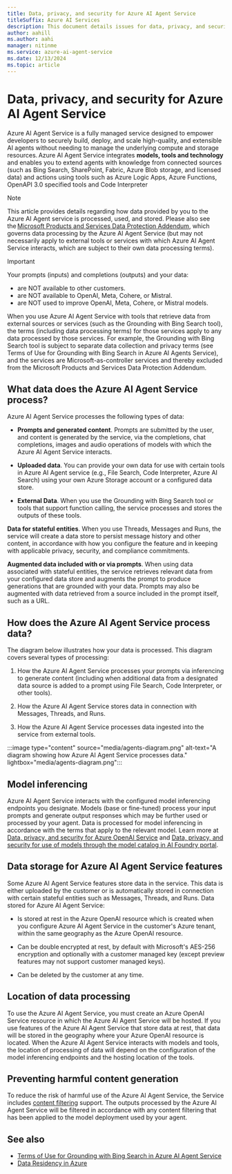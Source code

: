 ```yaml
---
title: Data, privacy, and security for Azure AI Agent Service
titleSuffix: Azure AI Services
description: This document details issues for data, privacy, and security for Azure AI Agent Service
author: aahill
ms.author: aahi
manager: nitinme
ms.service: azure-ai-agent-service
ms.date: 12/13/2024
ms.topic: article
---
```


# Data, privacy, and security for Azure AI Agent Service

Azure AI Agent Service is a fully managed service designed to empower developers to securely build, deploy, and scale high-quality, and extensible AI agents without needing to manage the underlying compute and storage resources. Azure AI Agent Service integrates **models, tools and technology** and enables you to extend agents with knowledge from connected sources (such as Bing Search, SharePoint, Fabric, Azure Blob storage, and licensed data) and actions using tools such as Azure Logic Apps, Azure Functions, OpenAPI 3.0 specified tools and Code Interpreter

> [!NOTE]
> This article provides details regarding how data provided by you to the Azure AI Agent service is processed, used, and stored. Please also see the [Microsoft Products and Services Data Protection Addendum](https://aka.ms/DPA), which governs data processing by the Azure AI Agent Service (but may not necessarily apply to external tools or services with which Azure AI Agent Service interacts, which are subject to their own data processing terms).

> [!IMPORTANT]
> Your prompts (inputs) and completions (outputs) and your data:
> * are NOT available to other customers.
> * are NOT available to OpenAI, Meta, Cohere, or Mistral.
> * are NOT used to improve OpenAI, Meta, Cohere, or Mistral models.

When you use Azure AI Agent Service with tools that retrieve data from external sources or services (such as the Grounding with Bing Search tool), the terms (including data processing terms) for those services apply to any data processed by those services. For example, the Grounding with Bing Search tool is subject to separate data collection and privacy terms (see Terms of Use for Grounding with Bing Search in Azure AI Agents Service), and the services are Microsoft-as-controller services and thereby excluded from the Microsoft Products and Services Data Protection Addendum. 

## What data does the Azure AI Agent Service process? 

Azure AI Agent Service processes the following types of data: 

* **Prompts and generated content**. Prompts are submitted by the user, and content is generated by the service, via the completions, chat completions, images and audio operations of models with which the Azure AI Agent Service interacts. 

* **Uploaded data**. You can provide your own data for use with certain tools in Azure AI Agent service (e.g., File Search, Code Interpreter, Azure AI Search) using your own Azure Storage account or a configured data store. 

* **External Data**. When you use the Grounding with Bing Search tool or tools that support function calling, the service processes and stores the outputs of these tools.  

**Data for stateful entities**. When you use Threads, Messages and Runs, the service will create a data store to persist message history and other content, in accordance with how you configure the feature and in keeping with applicable privacy, security, and compliance commitments. 

**Augmented data included with or via prompts**. When using data associated with stateful entities, the service retrieves relevant data from your configured data store and augments the prompt to produce generations that are grounded with your data. Prompts may also be augmented with data retrieved from a source included in the prompt itself, such as a URL.  

## How does the Azure AI Agent Service process data? 

The diagram below illustrates how your data is processed. This diagram covers several types of processing: 

1. How the Azure AI Agent Service processes your prompts via inferencing to generate content (including when additional data from a designated data source is added to a prompt using File Search, Code Interpreter, or other tools). 

1. How the Azure AI Agent Service stores data in connection with Messages, Threads, and Runs. 

1. How the Azure AI Agent Service processes data ingested into the service from external tools. 

:::image type="content" source="media/agents-diagram.png" alt-text="A diagram showing how Azure AI Agent Service processes data." lightbox="media/agents-diagram.png":::

## Model inferencing 

Azure AI Agent Service interacts with the configured model inferencing endpoints you designate. Models (base or fine-tuned) process your input prompts and generate output responses which may be further used or processed by your agent. Data is processed for model inferencing in accordance with the terms that apply to the relevant model. Learn more at [Data, privacy, and security for Azure OpenAI Service](/azure/ai-foundry/responsible-ai/openai/data-privacy) and [Data, privacy, and security for use of models through the model catalog in AI Foundry portal](/azure/ai-studio/how-to/concept-data-privacy). 

## Data storage for Azure AI Agent Service features 

Some Azure AI Agent Service features store data in the service. This data is either uploaded by the customer or is automatically stored in connection with certain stateful entities such as Messages, Threads, and Runs. Data stored for Azure AI Agent Service:

* Is stored at rest in the Azure OpenAI resource which is created when you configure Azure AI Agent Service in the customer's Azure tenant, within the same geography as the Azure OpenAI resource. 

* Can be double encrypted at rest, by default with Microsoft's AES-256 encryption and optionally with a customer managed key (except preview features may not support customer managed keys). 

* Can be deleted by the customer at any time. 

## Location of data processing 

To use the Azure AI Agent Service, you must create an Azure OpenAI Service resource in which the Azure AI Agent Service will be hosted. If you use features of the Azure AI Agent Service that store data at rest, that data will be stored in the geography where your Azure OpenAI resource is located. When the Azure AI Agent Service interacts with models and tools, the location of processing of data will depend on the configuration of the model inferencing endpoints and the hosting location of the tools. 

## Preventing harmful content generation 

To reduce the risk of harmful use of the Azure AI Agent Service, the Service includes [content filtering](/azure/ai-services/openai/concepts/content-filter) support. The outputs processed by the Azure AI Agent Service will be filtered in accordance with any content filtering that has been applied to the model deployment used by your agent.

## See also 

* [Terms of Use for Grounding with Bing Search in Azure AI Agent Service](https://www.microsoft.com/bing/apis/grounding-legal) 
* [Data Residency in Azure](https://azure.microsoft.com/explore/global-infrastructure/data-residency/)
